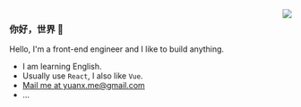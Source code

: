 <img align="right" src="https://github-readme-stats.vercel.app/api?username=imyuanx&show_icons=true&text_color=718096&bg_color=ffffff&hide_title=true&count_private=true" />

### 你好，世界 👋

Hello, I'm a front-end engineer and I like to build anything.

- I am learning English.
- Usually use `React`, I also like `Vue`.
- [Mail me at yuanx.me@gmail.com](mailto:yuanx.me@gmail.com)
- ...
